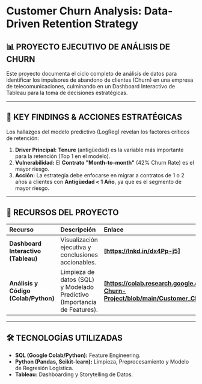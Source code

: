 # Customer Churn Analysis: Data-Driven Retention Strategy

## 📊 PROYECTO EJECUTIVO DE ANÁLISIS DE CHURN

Este proyecto documenta el ciclo completo de análisis de datos para identificar los impulsores de abandono de clientes (Churn) en una empresa de telecomunicaciones, culminando en un Dashboard Interactivo de Tableau para la toma de decisiones estratégicas.

---

## 🎯 KEY FINDINGS & ACCIONES ESTRATÉGICAS

Los hallazgos del modelo predictivo (LogReg) revelan los factores críticos de retención:

1. **Driver Principal:** **Tenure** (antigüedad) es la variable más importante para la retención (Top 1 en el modelo).
2. **Vulnerabilidad:** El **Contrato "Month-to-month"** (42% Churn Rate) es el mayor riesgo.
3. **Acción:** La estrategia debe enfocarse en migrar a contratos de 1 o 2 años a clientes con **Antigüedad < 1 Año**, ya que es el segmento de mayor riesgo.

---

## 🔗 RECURSOS DEL PROYECTO

| Recurso | Descripción | Enlace |
| :--- | :--- | :--- |
| **Dashboard Interactivo (Tableau)** | Visualización ejecutiva y conclusiones accionables. | **[https://lnkd.in/dx4Pp-j5]** |
| **Análisis y Código (Colab/Python)** | Limpieza de datos (SQL) y Modelado Predictivo (Importancia de Features). | **[https://colab.research.google.com/github/Nicolenki7/Customer-Churn-Project/blob/main/Customer_Churn_Python%2BSQlite.ipynb]** |

---

## 🛠️ TECNOLOGÍAS UTILIZADAS

- **SQL (Google Colab/Python):** Feature Engineering.
- **Python (Pandas, Scikit-learn):** Limpieza, Preprocesamiento y Modelo de Regresión Logística.
- **Tableau:** Dashboarding y Storytelling de Datos.
